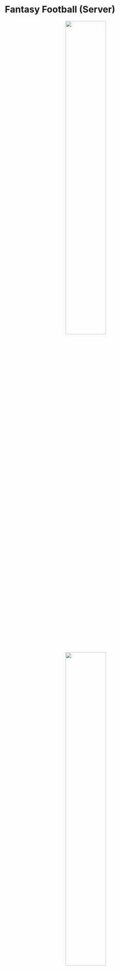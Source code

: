 # Fantasy Football (Server)
<p align="center">
<img  src="https://chrisyou-backup-website.s3.amazonaws.com/assets/Fantasy_Football/FF-AWS-Diagram.png" width="50%"/>
</p>
<p align="center">
<img  src="https://chrisyou-backup-website.s3.amazonaws.com/assets/Fantasy_Football/FF-Pipeline-Backend-EBS.png" width="50%"/>
</p>
